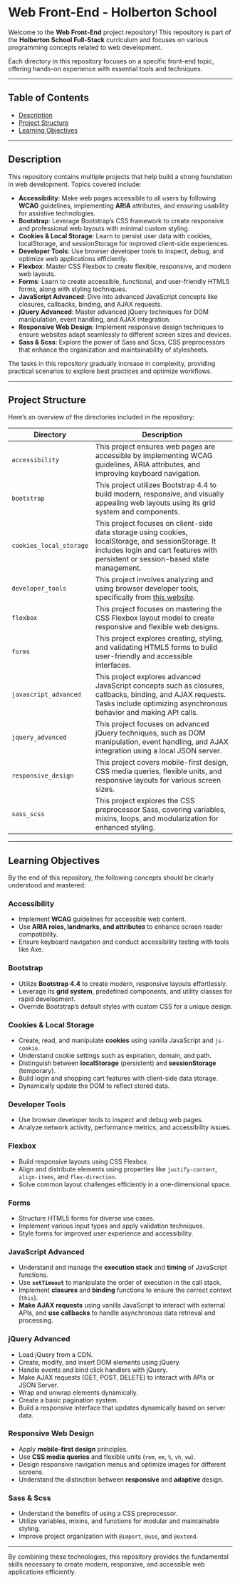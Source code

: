 # Web Front-End - Holberton School  

Welcome to the **Web Front-End** project repository! This repository is part of the **Holberton School Full-Stack** curriculum and focuses on various programming concepts related to web development.  

Each directory in this repository focuses on a specific front-end topic, offering hands-on experience with essential tools and techniques.  

---

## Table of Contents  

- [Description](#description)  
- [Project Structure](#project-structure)  
- [Learning Objectives](#learning-objectives)  

---

## Description  

This repository contains multiple projects that help build a strong foundation in web development. Topics covered include:  

- **Accessibility**: Make web pages accessible to all users by following **WCAG** guidelines, implementing **ARIA** attributes, and ensuring usability for assistive technologies.  
- **Bootstrap**: Leverage Bootstrap’s CSS framework to create responsive and professional web layouts with minimal custom styling.
- **Cookies & Local Storage**: Learn to persist user data with cookies, localStorage, and sessionStorage for improved client-side experiences.
- **Developer Tools**: Use browser developer tools to inspect, debug, and optimize web applications efficiently.
- **Flexbox**: Master CSS Flexbox to create flexible, responsive, and modern web layouts.  
- **Forms**: Learn to create accessible, functional, and user-friendly HTML5 forms, along with styling techniques.
- **JavaScript Advanced**: Dive into advanced JavaScript concepts like closures, callbacks, binding, and AJAX requests.
- **jQuery Advanced**: Master advanced jQuery techniques for DOM manipulation, event handling, and AJAX integration.
- **Responsive Web Design**: Implement responsive design techniques to ensure websites adapt seamlessly to different screen sizes and devices.  
- **Sass & Scss**: Explore the power of Sass and Scss, CSS preprocessors that enhance the organization and maintainability of stylesheets.  

The tasks in this repository gradually increase in complexity, providing practical scenarios to explore best practices and optimize workflows.  

---

## Project Structure  

Here’s an overview of the directories included in the repository:  

| **Directory**         | **Description**                                                                                                                                                                  |
| --------------------- | -------------------------------------------------------------------------------------------------------------------------------------------------------------------------------- |
| `accessibility`       | This project ensures web pages are accessible by implementing WCAG guidelines, ARIA attributes, and improving keyboard navigation.                                               |
| `bootstrap`           | This project utilizes Bootstrap 4.4 to build modern, responsive, and visually appealing web layouts using its grid system and components.                                        |
| `cookies_local_storage` | This project focuses on client-side data storage using cookies, localStorage, and sessionStorage. It includes login and cart features with persistent or session-based state management. |
| `developer_tools`     | This project involves analyzing and using browser developer tools, specifically from [this website](https://dev-tools.hbtn.info/).                                               |
| `flexbox`             | This project focuses on mastering the CSS Flexbox layout model to create responsive and flexible web designs.                                                                    |
| `forms`               | This project explores creating, styling, and validating HTML5 forms to build user-friendly and accessible interfaces.                                                            |
| `javascript_advanced` | This project explores advanced JavaScript concepts such as closures, callbacks, binding, and AJAX requests. Tasks include optimizing asynchronous behavior and making API calls. |
| `jquery_advanced`     | This project focuses on advanced jQuery techniques, such as DOM manipulation, event handling, and AJAX integration using a local JSON server.                                    |
| `responsive_design`   | This project covers mobile-first design, CSS media queries, flexible units, and responsive layouts for various screen sizes.                                                     |
| `sass_scss`           | This project explores the CSS preprocessor Sass, covering variables, mixins, loops, and modularization for enhanced styling.                                                     |

---

## Learning Objectives  

By the end of this repository, the following concepts should be clearly understood and mastered:  

### **Accessibility**  

- Implement **WCAG** guidelines for accessible web content.  
- Use **ARIA roles, landmarks, and attributes** to enhance screen reader compatibility.  
- Ensure keyboard navigation and conduct accessibility testing with tools like Axe.  

### **Bootstrap**  

- Utilize **Bootstrap 4.4** to create modern, responsive layouts effortlessly.  
- Leverage its **grid system**, predefined components, and utility classes for rapid development.  
- Override Bootstrap’s default styles with custom CSS for a unique design.  

### **Cookies & Local Storage**  

- Create, read, and manipulate **cookies** using vanilla JavaScript and `js-cookie`.  
- Understand cookie settings such as expiration, domain, and path.  
- Distinguish between **localStorage** (persistent) and **sessionStorage** (temporary).  
- Build login and shopping cart features with client-side data storage.  
- Dynamically update the DOM to reflect stored data.  

### **Developer Tools**  

- Use browser developer tools to inspect and debug web pages.  
- Analyze network activity, performance metrics, and accessibility issues.  

### **Flexbox**  

- Build responsive layouts using CSS Flexbox.  
- Align and distribute elements using properties like `justify-content`, `align-items`, and `flex-direction`.  
- Solve common layout challenges efficiently in a one-dimensional space.  

### **Forms**  

- Structure HTML5 forms for diverse use cases.  
- Implement various input types and apply validation techniques.  
- Style forms for improved user experience and accessibility.  

### **JavaScript Advanced**

- Understand and manage the **execution stack** and **timing** of JavaScript functions.
- Use **`setTimeout`** to manipulate the order of execution in the call stack.
- Implement **closures** and **binding** functions to ensure the correct context (`this`).
- **Make AJAX requests** using vanilla JavaScript to interact with external APIs, and **use callbacks** to handle asynchronous data retrieval and processing.

### **jQuery Advanced**

- Load jQuery from a CDN.
- Create, modify, and insert DOM elements using jQuery.
- Handle events and bind click handlers with jQuery.
- Make AJAX requests (GET, POST, DELETE) to interact with APIs or JSON Server.
- Wrap and unwrap elements dynamically.
- Create a basic pagination system.
- Build a responsive interface that updates dynamically based on server data.

### **Responsive Web Design**  

- Apply **mobile-first design** principles.  
- Use **CSS media queries** and flexible units (`rem`, `em`, `%`, `vh`, `vw`).  
- Design responsive navigation menus and optimize images for different screens.  
- Understand the distinction between **responsive** and **adaptive** design.  

### **Sass & Scss**  

- Understand the benefits of using a CSS preprocessor.  
- Utilize variables, mixins, and functions for modular and maintainable styling.  
- Improve project organization with `@import`, `@use`, and `@extend`.  

---

By combining these technologies, this repository provides the fundamental skills necessary to create modern, responsive, and accessible web applications efficiently.  
